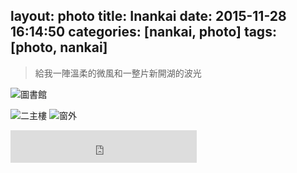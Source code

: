 layout: photo
title: Inankai
date: 2015-11-28 16:14:50
categories: [nankai, photo]
tags: [photo, nankai]
---

> 給我一陣溫柔的微風和一整片新開湖的波光

![圖書館][library]

<!--more-->

![二主樓][seconmain]
![窗外][11/28/15]

[11/28/15]: http://7rflrv.com1.z0.glb.clouddn.com/yemu.jpg

[library]:http://7rflrv.com1.z0.glb.clouddn.com/WP_20151024_12_36_26_Pro.jpg

[seconmain]:http://7rflrv.com1.z0.glb.clouddn.com/WP_20151024_12_47_51_Pro.jpg


<p><iframe frameborder="no" border="0" marginwidth="0" marginheight="0" width=298 height=52 src="http://music.163.com/outchain/player?type=2&id=27876007&auto=0&height=32"></iframe></p>